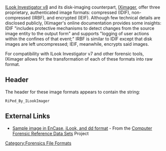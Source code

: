 [ILook Investigator v8](ILook "wikilink") and its disk-imaging
counterpart, [IXimager](IXimager "wikilink"), offer three proprietary,
authenticated image formats: compressed (IDIF), non-compressed (IRBF),
and encrypted (IEIF). Although few technical details are disclosed
publicly, IXimager's online documentation provides some insights: IDIF
"includes protective mechanisms to detect changes from the source image
entity to the output form" and supports "logging of user actions within
the confines of that event;" IRBF is similar to IDIF except that disk
images are left uncompressed; IEIF, meanwhile, encrypts said images.

For compatibility with ILook Investigator v7 and other forensic tools,
IXimager allows for the transformation of each of these formats into raw
format.

## Header

The header for these image formats appears to contain the string:

    RiPed_By_ILookImager

## External Links

- [Sample image in EnCase, iLook, and dd
  format](http://www.cfreds.nist.gov/v2/Basic_Mac_Image.html) - From the
  [Computer Forensic Reference Data
  Sets](Computer_Forensic_Reference_Data_Sets "wikilink") Project

[Category:Forensics File
Formats](Category:Forensics_File_Formats "wikilink")